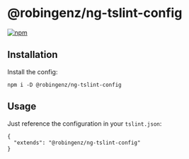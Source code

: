 # @robingenz/ng-tslint-config

[![npm](https://img.shields.io/github/package-json/v/robingenz/ng-tslint-config)](https://www.npmjs.com/package/@robingenz/ng-tslint-config)

## Installation

Install the config:

```
npm i -D @robingenz/ng-tslint-config
```

## Usage

Just reference the configuration in your `tslint.json`:

```
{
  "extends": "@robingenz/ng-tslint-config"
}
```
